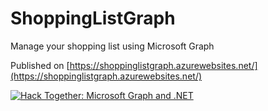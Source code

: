 # ShoppingListGraph
Manage your shopping list using Microsoft Graph

Published on [https://shoppinglistgraph.azurewebsites.net/](https://shoppinglistgraph.azurewebsites.net/)


[![Hack Together: Microsoft Graph and .NET](https://img.shields.io/badge/Microsoft%20-Hack--Together-orange?style=for-the-badge&logo=microsoft)](https://github.com/microsoft/hack-together)
